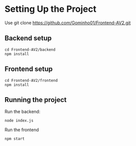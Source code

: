 # Setting Up the Project

Use git clone https://github.com/Gominho01/Frontend-AV2.git

## Backend setup
```
cd Frontend-AV2/backend 
npm install
```

## Frontend setup

```
cd Frontend-AV2/frontend  
npm install
```

## Running the project

Run the backend:
```
node index.js
```

Run the frontend 
```
npm start
```